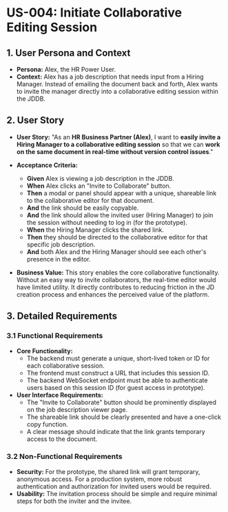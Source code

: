 # US-004: Initiate Collaborative Editing Session

## 1. User Persona and Context

- **Persona:** Alex, the HR Power User.
- **Context:** Alex has a job description that needs input from a Hiring Manager. Instead of emailing the document back and forth, Alex wants to invite the manager directly into a collaborative editing session within the JDDB.

## 2. User Story

- **User Story:** "As an **HR Business Partner (Alex)**, I want to **easily invite a Hiring Manager to a collaborative editing session** so that we can **work on the same document in real-time without version control issues**."

- **Acceptance Criteria:**
    - **Given** Alex is viewing a job description in the JDDB.
    - **When** Alex clicks an "Invite to Collaborate" button.
    - **Then** a modal or panel should appear with a unique, shareable link to the collaborative editor for that document.
    - **And** the link should be easily copyable.
    - **And** the link should allow the invited user (Hiring Manager) to join the session without needing to log in (for the prototype).
    - **When** the Hiring Manager clicks the shared link.
    - **Then** they should be directed to the collaborative editor for that specific job description.
    - **And** both Alex and the Hiring Manager should see each other's presence in the editor.

- **Business Value:** This story enables the core collaborative functionality. Without an easy way to invite collaborators, the real-time editor would have limited utility. It directly contributes to reducing friction in the JD creation process and enhances the perceived value of the platform.

## 3. Detailed Requirements

### 3.1 Functional Requirements

- **Core Functionality:**
    - The backend must generate a unique, short-lived token or ID for each collaborative session.
    - The frontend must construct a URL that includes this session ID.
    - The backend WebSocket endpoint must be able to authenticate users based on this session ID (for guest access in prototype).
- **User Interface Requirements:**
    - The "Invite to Collaborate" button should be prominently displayed on the job description viewer page.
    - The shareable link should be clearly presented and have a one-click copy function.
    - A clear message should indicate that the link grants temporary access to the document.

### 3.2 Non-Functional Requirements

- **Security:** For the prototype, the shared link will grant temporary, anonymous access. For a production system, more robust authentication and authorization for invited users would be required.
- **Usability:** The invitation process should be simple and require minimal steps for both the inviter and the invitee.
